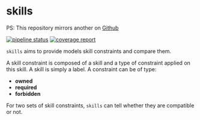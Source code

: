 # skills

PS: This repository mirrors another on [Github](http)

[![pipeline status](https://gitlab.com/colisweb-open-source/skills/badges/master/pipeline.svg)](https://gitlab.com/colisweb-open-source/skills/commits/master)  [![coverage report](https://gitlab.com/colisweb-open-source/skills/badges/master/coverage.svg)](https://gitlab.com/colisweb-open-source/skills/commits/master)

`skills` aims to provide models skill constraints and compare them.

A skill constraint is composed of a skill and a type of constraint applied on this skill.
A skill is simply a label. A constraint can be of type:

- **owned**
- **required**
- **forbidden** 

For two sets of skill constraints, `skills` can tell whether they are compatible or not.